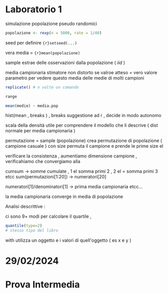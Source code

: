 # Laboratorio 1 

simulazione popolazione pseudo randomici 

```r
popolazione <- rexp(n = 5000, rate = 1/40)
```
seed per definire `{r}setseed(...)`

vera media = `{r}mean(popolazione)` 

sample estrae delle osservazioni dalla popolazione ( *iid* )

media campionaria stimatore non distorto se valroe atteso = vero valore parametro
per vedere questo media delle medie di molti campioni
```r
replicate() # n volte un comando
```

```r
range
```

```r
mean(medie) ~ media.pop 
```

hist(mean , breaks ) , breaks suggestione ad r , decide in modo autonomo 

scala della densità utile per comprendere il modello che li descrive ( dist normale per media campionaria )

permutazione = sample (popolazione) crea permutazione di popolazione ( campione casuale ) con size permuta il campione e prende le prime size el

verificare la consistenza , aumentiamo dimensione campione , verificahiamo che convergiamo alla 

cumsum -> somme cumulate , 1 el somma primi 2 , 2 el = somma primi 3 etcc
sum(permutazioni[1:20]) -> numeratori[20]

numeratori[1]/denominatori[1] -> prima media campionaria etcc...

la media campionaria converge in media di popolazione  

Analisi descrittive : 

ci sono 9+ modi per calcolare il quartile ,
```r
quantile(type=2)
# stesso tipo del libro
```

with utilizza un oggetto e i valori di quell'oggetto ( es x e y )

# 29/02/2024

# Prova Intermedia 


